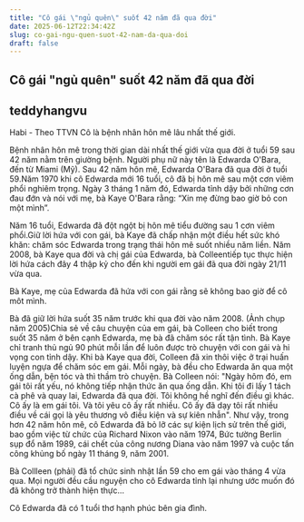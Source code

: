 ```yaml
---
title: "Cô gái \"ngủ quên\" suốt 42 năm đã qua đời"
date: 2025-06-12T22:34:42Z
slug: co-gai-ngu-quen-suot-42-nam-da-qua-doi
draft: false
---
```


## Cô gái "ngủ quên" suốt 42 năm đã qua đời

## teddyhangvu

Habi - Theo TTVN
Cô là bệnh nhân hôn mê lâu nhất thế giới.

Bệnh nhân hôn mê trong thời gian dài nhất thế giới vừa qua đời ở tuổi 59 sau 42 năm nằm trên giường bệnh. Người phụ nữ này tên là Edwarda O'Bara, đến từ Miami (Mỹ).
​Sau 42 năm hôn mê, Edwarda O'Bara đã qua đời ở tuổi 59.​Năm 1970 khi cô Edwarda mới 16 tuổi, cô đã bị hôn mê sau một cơn viêm phổi nghiêm trọng. Ngày 3 tháng 1 năm đó, Edwarda tỉnh dậy bởi những cơn đau đớn và nói với mẹ, bà Kaye O'Bara rằng: “Xin mẹ đừng bao giờ bỏ con một mình”.


Năm 16 tuổi, Edwarda đã đột ngột bị hôn mê tiểu đường sau 1 cơn viêm phổi.​Giữ lời hứa với con gái, bà Kaye đã chấp nhận một điều hết sức khó khăn: chăm sóc Edwarda trong trạng thái hôn mê suốt nhiều năm liền. Năm 2008, bà Kaye qua đời và chị gái của Edwarda, bà Colleentiếp tục thực hiện lời hứa cách đây 4 thập kỷ cho đến khi người em gái đã qua đời ngày 21/11 vừa qua.
 

Bà Kaye, mẹ của Edwarda đã hứa với con gái rằng sẽ không bao giờ để cô môt mình.


Bà đã giữ lời hứa suốt 35 năm trước khi qua đời vào năm 2008. (Ảnh chụp năm 2005)​Chia sẻ về câu chuyện của em gái, bà Colleen cho biết trong suốt 35 năm ở bên cạnh Edwarda, mẹ bà đã chăm sóc rất tận tình. Bà Kaye chỉ tranh thủ ngủ 90 phút mỗi lần để luôn được trò chuyện với con gái và hi vọng con tỉnh dậy. 
Khi bà Kaye qua đời, Colleen đã xin thôi việc ở trại huấn luyện ngựa để chăm sóc em gái. Mỗi ngày, bà đều cho Edwarda ăn qua một ống dẫn, bện tóc và thì thầm trò chuyện. 
Bà Colleen nói: "Ngày hôm đó, em gái tôi rất yếu, nó không tiếp nhận thức ăn qua ống dẫn. Khi tôi đi lấy 1 tách cà phê và quay lai, Edwarda đã qua đời. Tôi không hề nghĩ đến điều gì khác. Cô ấy là em gái tôi. Và tôi yêu cô ấy rất nhiều. Cô ấy đã dạy tôi rất nhiều điều về cái gọi là yêu thương vô điều kiện và sự kiên nhẫn".
Như vậy, trong hơn 42 năm hôn mê, cô Edwarda đã bỏ lỡ các sự kiện lịch sử trên thế giới, bao gồm việc từ chức của Richard Nixon vào năm 1974, Bức tường Berlin sụp đổ năm 1989, cái chết của công nương Diana vào năm 1997 và cuộc tấn công khủng bố ngày 11 tháng 9, năm 2001.

Bà Collleen (phải) đã tổ chức sinh nhật lần 59 cho em gái vào tháng 4 vừa qua.​
​Mọi người đều cầu nguyện cho cô Edwarda tỉnh lại nhưng ước muốn đó đã không trở thành hiện thực...​

Cô Edwarda đã có 1 tuổi thơ hạnh phúc bên gia đình.​
​